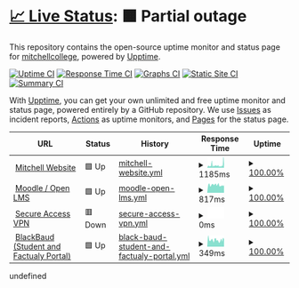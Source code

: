 # [📈 Live Status](https://marybeth4.github.io/MitchellUptime): <!--live status--> **🟧 Partial outage**

This repository contains the open-source uptime monitor and status page for [mitchellcollege](https://marybeth4.github.io/MitchellUptime), powered by [Upptime](https://github.com/upptime/upptime).

[![Uptime CI](https://github.com/marybeth4/MitchellUptime/workflows/Uptime%20CI/badge.svg)](https://github.com/marybeth4/MitchellUptime/actions?query=workflow%3A%22Uptime+CI%22)
[![Response Time CI](https://github.com/marybeth4/MitchellUptime/workflows/Response%20Time%20CI/badge.svg)](https://github.com/marybeth4/MitchellUptime/actions?query=workflow%3A%22Response+Time+CI%22)
[![Graphs CI](https://github.com/marybeth4/MitchellUptime/workflows/Graphs%20CI/badge.svg)](https://github.com/marybeth4/MitchellUptime/actions?query=workflow%3A%22Graphs+CI%22)
[![Static Site CI](https://github.com/marybeth4/MitchellUptime/workflows/Static%20Site%20CI/badge.svg)](https://github.com/marybeth4/MitchellUptime/actions?query=workflow%3A%22Static+Site+CI%22)
[![Summary CI](https://github.com/marybeth4/MitchellUptime/workflows/Summary%20CI/badge.svg)](https://github.com/marybeth4/MitchellUptime/actions?query=workflow%3A%22Summary+CI%22)

With [Upptime](https://upptime.js.org), you can get your own unlimited and free uptime monitor and status page, powered entirely by a GitHub repository. We use [Issues](https://github.com/marybeth4/MitchellUptime/issues) as incident reports, [Actions](https://github.com/marybeth4/MitchellUptime/actions) as uptime monitors, and [Pages](https://marybeth4.github.io/MitchellUptime) for the status page.

<!--start: status pages-->
<!-- This summary is generated by Upptime (https://github.com/upptime/upptime) -->
<!-- Do not edit this manually, your changes will be overwritten -->
<!-- prettier-ignore -->
| URL | Status | History | Response Time | Uptime |
| --- | ------ | ------- | ------------- | ------ |
| <img alt="" src="https://icons.duckduckgo.com/ip3/www.mitchell.edu.ico" height="13"> [Mitchell Website](https://www.mitchell.edu) | 🟩 Up | [mitchell-website.yml](https://github.com/marybeth4/MitchellUptime/commits/HEAD/history/mitchell-website.yml) | <details><summary><img alt="Response time graph" src="./graphs/mitchell-website/response-time-week.png" height="20"> 1185ms</summary><br><a href="https://marybeth4.github.io/MitchellUptime/history/mitchell-website"><img alt="Response time 1185" src="https://img.shields.io/endpoint?url=https%3A%2F%2Fraw.githubusercontent.com%2Fmarybeth4%2FMitchellUptime%2FHEAD%2Fapi%2Fmitchell-website%2Fresponse-time.json"></a><br><a href="https://marybeth4.github.io/MitchellUptime/history/mitchell-website"><img alt="24-hour response time 1230" src="https://img.shields.io/endpoint?url=https%3A%2F%2Fraw.githubusercontent.com%2Fmarybeth4%2FMitchellUptime%2FHEAD%2Fapi%2Fmitchell-website%2Fresponse-time-day.json"></a><br><a href="https://marybeth4.github.io/MitchellUptime/history/mitchell-website"><img alt="7-day response time 1185" src="https://img.shields.io/endpoint?url=https%3A%2F%2Fraw.githubusercontent.com%2Fmarybeth4%2FMitchellUptime%2FHEAD%2Fapi%2Fmitchell-website%2Fresponse-time-week.json"></a><br><a href="https://marybeth4.github.io/MitchellUptime/history/mitchell-website"><img alt="30-day response time 1185" src="https://img.shields.io/endpoint?url=https%3A%2F%2Fraw.githubusercontent.com%2Fmarybeth4%2FMitchellUptime%2FHEAD%2Fapi%2Fmitchell-website%2Fresponse-time-month.json"></a><br><a href="https://marybeth4.github.io/MitchellUptime/history/mitchell-website"><img alt="1-year response time 1185" src="https://img.shields.io/endpoint?url=https%3A%2F%2Fraw.githubusercontent.com%2Fmarybeth4%2FMitchellUptime%2FHEAD%2Fapi%2Fmitchell-website%2Fresponse-time-year.json"></a></details> | <details><summary><a href="https://marybeth4.github.io/MitchellUptime/history/mitchell-website">100.00%</a></summary><a href="https://marybeth4.github.io/MitchellUptime/history/mitchell-website"><img alt="All-time uptime 100.00%" src="https://img.shields.io/endpoint?url=https%3A%2F%2Fraw.githubusercontent.com%2Fmarybeth4%2FMitchellUptime%2FHEAD%2Fapi%2Fmitchell-website%2Fuptime.json"></a><br><a href="https://marybeth4.github.io/MitchellUptime/history/mitchell-website"><img alt="24-hour uptime 100.00%" src="https://img.shields.io/endpoint?url=https%3A%2F%2Fraw.githubusercontent.com%2Fmarybeth4%2FMitchellUptime%2FHEAD%2Fapi%2Fmitchell-website%2Fuptime-day.json"></a><br><a href="https://marybeth4.github.io/MitchellUptime/history/mitchell-website"><img alt="7-day uptime 100.00%" src="https://img.shields.io/endpoint?url=https%3A%2F%2Fraw.githubusercontent.com%2Fmarybeth4%2FMitchellUptime%2FHEAD%2Fapi%2Fmitchell-website%2Fuptime-week.json"></a><br><a href="https://marybeth4.github.io/MitchellUptime/history/mitchell-website"><img alt="30-day uptime 100.00%" src="https://img.shields.io/endpoint?url=https%3A%2F%2Fraw.githubusercontent.com%2Fmarybeth4%2FMitchellUptime%2FHEAD%2Fapi%2Fmitchell-website%2Fuptime-month.json"></a><br><a href="https://marybeth4.github.io/MitchellUptime/history/mitchell-website"><img alt="1-year uptime 100.00%" src="https://img.shields.io/endpoint?url=https%3A%2F%2Fraw.githubusercontent.com%2Fmarybeth4%2FMitchellUptime%2FHEAD%2Fapi%2Fmitchell-website%2Fuptime-year.json"></a></details>
| <img alt="" src="https://icons.duckduckgo.com/ip3/mitchelledu.mrooms.net.ico" height="13"> [Moodle / Open LMS](https://mitchelledu.mrooms.net) | 🟩 Up | [moodle-open-lms.yml](https://github.com/marybeth4/MitchellUptime/commits/HEAD/history/moodle-open-lms.yml) | <details><summary><img alt="Response time graph" src="./graphs/moodle-open-lms/response-time-week.png" height="20"> 817ms</summary><br><a href="https://marybeth4.github.io/MitchellUptime/history/moodle-open-lms"><img alt="Response time 817" src="https://img.shields.io/endpoint?url=https%3A%2F%2Fraw.githubusercontent.com%2Fmarybeth4%2FMitchellUptime%2FHEAD%2Fapi%2Fmoodle-open-lms%2Fresponse-time.json"></a><br><a href="https://marybeth4.github.io/MitchellUptime/history/moodle-open-lms"><img alt="24-hour response time 817" src="https://img.shields.io/endpoint?url=https%3A%2F%2Fraw.githubusercontent.com%2Fmarybeth4%2FMitchellUptime%2FHEAD%2Fapi%2Fmoodle-open-lms%2Fresponse-time-day.json"></a><br><a href="https://marybeth4.github.io/MitchellUptime/history/moodle-open-lms"><img alt="7-day response time 817" src="https://img.shields.io/endpoint?url=https%3A%2F%2Fraw.githubusercontent.com%2Fmarybeth4%2FMitchellUptime%2FHEAD%2Fapi%2Fmoodle-open-lms%2Fresponse-time-week.json"></a><br><a href="https://marybeth4.github.io/MitchellUptime/history/moodle-open-lms"><img alt="30-day response time 817" src="https://img.shields.io/endpoint?url=https%3A%2F%2Fraw.githubusercontent.com%2Fmarybeth4%2FMitchellUptime%2FHEAD%2Fapi%2Fmoodle-open-lms%2Fresponse-time-month.json"></a><br><a href="https://marybeth4.github.io/MitchellUptime/history/moodle-open-lms"><img alt="1-year response time 817" src="https://img.shields.io/endpoint?url=https%3A%2F%2Fraw.githubusercontent.com%2Fmarybeth4%2FMitchellUptime%2FHEAD%2Fapi%2Fmoodle-open-lms%2Fresponse-time-year.json"></a></details> | <details><summary><a href="https://marybeth4.github.io/MitchellUptime/history/moodle-open-lms">100.00%</a></summary><a href="https://marybeth4.github.io/MitchellUptime/history/moodle-open-lms"><img alt="All-time uptime 100.00%" src="https://img.shields.io/endpoint?url=https%3A%2F%2Fraw.githubusercontent.com%2Fmarybeth4%2FMitchellUptime%2FHEAD%2Fapi%2Fmoodle-open-lms%2Fuptime.json"></a><br><a href="https://marybeth4.github.io/MitchellUptime/history/moodle-open-lms"><img alt="24-hour uptime 100.00%" src="https://img.shields.io/endpoint?url=https%3A%2F%2Fraw.githubusercontent.com%2Fmarybeth4%2FMitchellUptime%2FHEAD%2Fapi%2Fmoodle-open-lms%2Fuptime-day.json"></a><br><a href="https://marybeth4.github.io/MitchellUptime/history/moodle-open-lms"><img alt="7-day uptime 100.00%" src="https://img.shields.io/endpoint?url=https%3A%2F%2Fraw.githubusercontent.com%2Fmarybeth4%2FMitchellUptime%2FHEAD%2Fapi%2Fmoodle-open-lms%2Fuptime-week.json"></a><br><a href="https://marybeth4.github.io/MitchellUptime/history/moodle-open-lms"><img alt="30-day uptime 100.00%" src="https://img.shields.io/endpoint?url=https%3A%2F%2Fraw.githubusercontent.com%2Fmarybeth4%2FMitchellUptime%2FHEAD%2Fapi%2Fmoodle-open-lms%2Fuptime-month.json"></a><br><a href="https://marybeth4.github.io/MitchellUptime/history/moodle-open-lms"><img alt="1-year uptime 100.00%" src="https://img.shields.io/endpoint?url=https%3A%2F%2Fraw.githubusercontent.com%2Fmarybeth4%2FMitchellUptime%2FHEAD%2Fapi%2Fmoodle-open-lms%2Fuptime-year.json"></a></details>
| <img alt="" src="https://icons.duckduckgo.com/ip3/vpn.mitchell.edu.ico" height="13"> [Secure Access VPN](https://vpn.mitchell.edu) | 🟥 Down | [secure-access-vpn.yml](https://github.com/marybeth4/MitchellUptime/commits/HEAD/history/secure-access-vpn.yml) | <details><summary><img alt="Response time graph" src="./graphs/secure-access-vpn/response-time-week.png" height="20"> 0ms</summary><br><a href="https://marybeth4.github.io/MitchellUptime/history/secure-access-vpn"><img alt="Response time 0" src="https://img.shields.io/endpoint?url=https%3A%2F%2Fraw.githubusercontent.com%2Fmarybeth4%2FMitchellUptime%2FHEAD%2Fapi%2Fsecure-access-vpn%2Fresponse-time.json"></a><br><a href="https://marybeth4.github.io/MitchellUptime/history/secure-access-vpn"><img alt="24-hour response time 0" src="https://img.shields.io/endpoint?url=https%3A%2F%2Fraw.githubusercontent.com%2Fmarybeth4%2FMitchellUptime%2FHEAD%2Fapi%2Fsecure-access-vpn%2Fresponse-time-day.json"></a><br><a href="https://marybeth4.github.io/MitchellUptime/history/secure-access-vpn"><img alt="7-day response time 0" src="https://img.shields.io/endpoint?url=https%3A%2F%2Fraw.githubusercontent.com%2Fmarybeth4%2FMitchellUptime%2FHEAD%2Fapi%2Fsecure-access-vpn%2Fresponse-time-week.json"></a><br><a href="https://marybeth4.github.io/MitchellUptime/history/secure-access-vpn"><img alt="30-day response time 0" src="https://img.shields.io/endpoint?url=https%3A%2F%2Fraw.githubusercontent.com%2Fmarybeth4%2FMitchellUptime%2FHEAD%2Fapi%2Fsecure-access-vpn%2Fresponse-time-month.json"></a><br><a href="https://marybeth4.github.io/MitchellUptime/history/secure-access-vpn"><img alt="1-year response time 0" src="https://img.shields.io/endpoint?url=https%3A%2F%2Fraw.githubusercontent.com%2Fmarybeth4%2FMitchellUptime%2FHEAD%2Fapi%2Fsecure-access-vpn%2Fresponse-time-year.json"></a></details> | <details><summary><a href="https://marybeth4.github.io/MitchellUptime/history/secure-access-vpn">100.00%</a></summary><a href="https://marybeth4.github.io/MitchellUptime/history/secure-access-vpn"><img alt="All-time uptime 100.00%" src="https://img.shields.io/endpoint?url=https%3A%2F%2Fraw.githubusercontent.com%2Fmarybeth4%2FMitchellUptime%2FHEAD%2Fapi%2Fsecure-access-vpn%2Fuptime.json"></a><br><a href="https://marybeth4.github.io/MitchellUptime/history/secure-access-vpn"><img alt="24-hour uptime 100.00%" src="https://img.shields.io/endpoint?url=https%3A%2F%2Fraw.githubusercontent.com%2Fmarybeth4%2FMitchellUptime%2FHEAD%2Fapi%2Fsecure-access-vpn%2Fuptime-day.json"></a><br><a href="https://marybeth4.github.io/MitchellUptime/history/secure-access-vpn"><img alt="7-day uptime 100.00%" src="https://img.shields.io/endpoint?url=https%3A%2F%2Fraw.githubusercontent.com%2Fmarybeth4%2FMitchellUptime%2FHEAD%2Fapi%2Fsecure-access-vpn%2Fuptime-week.json"></a><br><a href="https://marybeth4.github.io/MitchellUptime/history/secure-access-vpn"><img alt="30-day uptime 100.00%" src="https://img.shields.io/endpoint?url=https%3A%2F%2Fraw.githubusercontent.com%2Fmarybeth4%2FMitchellUptime%2FHEAD%2Fapi%2Fsecure-access-vpn%2Fuptime-month.json"></a><br><a href="https://marybeth4.github.io/MitchellUptime/history/secure-access-vpn"><img alt="1-year uptime 100.00%" src="https://img.shields.io/endpoint?url=https%3A%2F%2Fraw.githubusercontent.com%2Fmarybeth4%2FMitchellUptime%2FHEAD%2Fapi%2Fsecure-access-vpn%2Fuptime-year.json"></a></details>
| <img alt="" src="https://icons.duckduckgo.com/ip3/mitchell.mycampus-app.com.ico" height="13"> [BlackBaud (Student and Factualy Portal)](https://mitchell.mycampus-app.com) | 🟩 Up | [black-baud-student-and-factualy-portal.yml](https://github.com/marybeth4/MitchellUptime/commits/HEAD/history/black-baud-student-and-factualy-portal.yml) | <details><summary><img alt="Response time graph" src="./graphs/black-baud-student-and-factualy-portal/response-time-week.png" height="20"> 349ms</summary><br><a href="https://marybeth4.github.io/MitchellUptime/history/black-baud-student-and-factualy-portal"><img alt="Response time 349" src="https://img.shields.io/endpoint?url=https%3A%2F%2Fraw.githubusercontent.com%2Fmarybeth4%2FMitchellUptime%2FHEAD%2Fapi%2Fblack-baud-student-and-factualy-portal%2Fresponse-time.json"></a><br><a href="https://marybeth4.github.io/MitchellUptime/history/black-baud-student-and-factualy-portal"><img alt="24-hour response time 349" src="https://img.shields.io/endpoint?url=https%3A%2F%2Fraw.githubusercontent.com%2Fmarybeth4%2FMitchellUptime%2FHEAD%2Fapi%2Fblack-baud-student-and-factualy-portal%2Fresponse-time-day.json"></a><br><a href="https://marybeth4.github.io/MitchellUptime/history/black-baud-student-and-factualy-portal"><img alt="7-day response time 349" src="https://img.shields.io/endpoint?url=https%3A%2F%2Fraw.githubusercontent.com%2Fmarybeth4%2FMitchellUptime%2FHEAD%2Fapi%2Fblack-baud-student-and-factualy-portal%2Fresponse-time-week.json"></a><br><a href="https://marybeth4.github.io/MitchellUptime/history/black-baud-student-and-factualy-portal"><img alt="30-day response time 349" src="https://img.shields.io/endpoint?url=https%3A%2F%2Fraw.githubusercontent.com%2Fmarybeth4%2FMitchellUptime%2FHEAD%2Fapi%2Fblack-baud-student-and-factualy-portal%2Fresponse-time-month.json"></a><br><a href="https://marybeth4.github.io/MitchellUptime/history/black-baud-student-and-factualy-portal"><img alt="1-year response time 349" src="https://img.shields.io/endpoint?url=https%3A%2F%2Fraw.githubusercontent.com%2Fmarybeth4%2FMitchellUptime%2FHEAD%2Fapi%2Fblack-baud-student-and-factualy-portal%2Fresponse-time-year.json"></a></details> | <details><summary><a href="https://marybeth4.github.io/MitchellUptime/history/black-baud-student-and-factualy-portal">100.00%</a></summary><a href="https://marybeth4.github.io/MitchellUptime/history/black-baud-student-and-factualy-portal"><img alt="All-time uptime 100.00%" src="https://img.shields.io/endpoint?url=https%3A%2F%2Fraw.githubusercontent.com%2Fmarybeth4%2FMitchellUptime%2FHEAD%2Fapi%2Fblack-baud-student-and-factualy-portal%2Fuptime.json"></a><br><a href="https://marybeth4.github.io/MitchellUptime/history/black-baud-student-and-factualy-portal"><img alt="24-hour uptime 100.00%" src="https://img.shields.io/endpoint?url=https%3A%2F%2Fraw.githubusercontent.com%2Fmarybeth4%2FMitchellUptime%2FHEAD%2Fapi%2Fblack-baud-student-and-factualy-portal%2Fuptime-day.json"></a><br><a href="https://marybeth4.github.io/MitchellUptime/history/black-baud-student-and-factualy-portal"><img alt="7-day uptime 100.00%" src="https://img.shields.io/endpoint?url=https%3A%2F%2Fraw.githubusercontent.com%2Fmarybeth4%2FMitchellUptime%2FHEAD%2Fapi%2Fblack-baud-student-and-factualy-portal%2Fuptime-week.json"></a><br><a href="https://marybeth4.github.io/MitchellUptime/history/black-baud-student-and-factualy-portal"><img alt="30-day uptime 100.00%" src="https://img.shields.io/endpoint?url=https%3A%2F%2Fraw.githubusercontent.com%2Fmarybeth4%2FMitchellUptime%2FHEAD%2Fapi%2Fblack-baud-student-and-factualy-portal%2Fuptime-month.json"></a><br><a href="https://marybeth4.github.io/MitchellUptime/history/black-baud-student-and-factualy-portal"><img alt="1-year uptime 100.00%" src="https://img.shields.io/endpoint?url=https%3A%2F%2Fraw.githubusercontent.com%2Fmarybeth4%2FMitchellUptime%2FHEAD%2Fapi%2Fblack-baud-student-and-factualy-portal%2Fuptime-year.json"></a></details>

<!--end: status pages-->undefined
